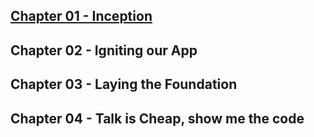 ## [Chapter 01 - Inception](https://github.com/ssk090/namaste-react-live-assignment/blob/master/01%20-%20Inception/README.md)

## Chapter 02 - Igniting our App

## Chapter 03 - Laying the Foundation


## Chapter 04 - Talk is Cheap, show me the code
